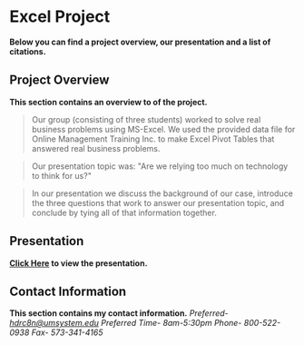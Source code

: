 # Excel Project
**Below you can find a project overview, our presentation and a list of citations.**
## Project Overview
**This section contains an overview to of the project.**
> Our group (consisting of three students) worked  to solve real business problems using MS-Excel. We used the provided data file for Online Management Training Inc. to make Excel Pivot Tables that answered real business problems.

> Our presentation topic was: "Are we relying too much on technology to think for us?"

> In our presentation we discuss the background of our case, introduce the three questions that work to answer our presentation topic, and conclude by tying all of that information together.

## Presentation
**[Click Here](https://docs.google.com/document/d/1BCHy75qv7b6G1Foz87mV0TEu-_qsvSLL09-4Si7tI0U/edit) to view the presentation.**

## Contact Information
**This section contains my contact information.**
*Preferred- hdrc8n@umsystem.edu
Preferred Time- 8am-5:30pm 
Phone- 800-522-0938
Fax- 573-341-4165*
